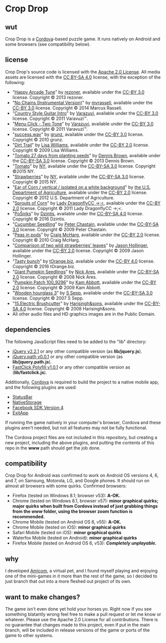 # Crop Drop

## wut
Crop Drop is a [Cordova](https://cordova.apache.org/)-based puzzle game. It runs natively on Android and some browsers (see compatibility below).

## license
Crop Drop's source code is licensed with the [Apache 2.0 License](http://www.apache.org/licenses/LICENSE-2.0). All media assets are licensed with the [CC BY-SA 4.0](https://creativecommons.org/licenses/by-sa/4.0/) license, with the exception of the following:
*   "[Happy Arcade Tune](http://opengameart.org/content/happy-arcade-tune)" by [rezoner](http://opengameart.org/users/rezoner), available under the [CC-BY 3.0](https://creativecommons.org/licenses/by/3.0/) license. Copyright © 2013 rezoner.
*   "[No Chains (Instrumental Version)](http://opengameart.org/content/no-chainsinstrumental-version)" by [mvrasseli](http://opengameart.org/users/mvrasseli), available under the [CC-BY 3.0](https://creativecommons.org/licenses/by/3.0/) license. Copyright © 2014 Marcus Rasseli.
*   "[Country Style Guitar Intro](https://www.freesound.org/people/Soughtaftersounds/sounds/145416/)" by [Varazuvi](http://www.varazuvi.com), available under the [CC-BY 3.0](https://creativecommons.org/licenses/by/3.0/) license. Copyright © 2011 Varavuzi™.
*   "[Menu Click - Two Tone](https://www.freesound.org/people/Soughtaftersounds/sounds/145442/)" by [Varazuvi](http://www.varazuvi.com), available under the [CC-BY 3.0](https://creativecommons.org/licenses/by/3.0/) license. Copyright © 2011 Varavuzi™.
*   "[success.wav](https://www.freesound.org/people/grunz/sounds/109662/)" by [grunz](https://www.freesound.org/people/grunz/), available under the [CC-BY 3.0](https://creativecommons.org/licenses/by/3.0/) license. Copyright © 2010 grunz.
*   "[Dirt Trail](https://www.flickr.com/photos/pixellou/4118322275)" by [Lisa Williams](https://www.flickr.com/photos/pixellou/), available under the [CC-BY 2.0](https://creativecommons.org/licenses/by/2.0/) license. Copyright © 2009 Lisa Williams.
*   "[Tomato 27 days from planting seeds](https://en.wikipedia.org/wiki/File:Tomato_27_days_from_planting_seeds.jpg)" by [Dennis Brown](https://en.wikipedia.org/w/index.php?title=User:Dennis_Brown), available under the [CC-BY-SA 3.0](https://creativecommons.org/licenses/by-sa/3.0/) license. Copyright © 2013 Dennis Brown.
*   "[Tomato](http://www.picserver.org/t/tomato04.html)" by [NY](http://nyphotographic.com/), available under the [CC-BY-SA 3.0](https://creativecommons.org/licenses/by-sa/3.0/) license. Copyright ©2015 NY.
*   "[Strawberries](http://www.picserver.org/s/strawberries.html)" by [NY](http://nyphotographic.com/), available under the [CC-BY-SA 3.0](https://creativecommons.org/licenses/by-sa/3.0/) license. Copyright © 2015 NY.
*   "[Ear of Corn / vertical / isolated on a white background](https://www.flickr.com/photos/usdagov/21952058553)" by [the U.S. Department of Agriculture](https://www.flickr.com/photos/usdagov/), available under the [CC-BY 2.0](https://creativecommons.org/licenses/by/2.0/) license. Copyright © 2012 U.S. Department of Agriculture.
*   "[Sprouts of Corn](https://www.flickr.com/photos/ladydragonflyherworld/5553380942/)" by [Lady DragonflyCC ->;<](https://www.flickr.com/photos/ladydragonflyherworld/), available under the [CC-BY 2.0](https://creativecommons.org/licenses/by/2.0/) license. Copyright © 2011 Lady DragonflyCC ->;<.
*   "[PoŠniks](https://commons.wikimedia.org/wiki/File:Po%C5%A1niks.png)" by [Dzintis](https://commons.wikimedia.org/w/index.php?title=User:Dzintis), available under the [CC-BY-SA 4.0](https://creativecommons.org/licenses/by-sa/4.0/) license. Copyright © 2016 Dzintis.
*   "[Cucumber Seedling](https://commons.wikimedia.org/wiki/File:Cucumber_Seedling.jpg)" by [Peter Chastain](https://en.wikipedia.org/wiki/User:Peter_Chastain), available under the [CC-BY-SA 3.0](https://creativecommons.org/licenses/by-sa/3.0/) license. Copyright © 2009 Peter Chastain.
*   "[Peas in pods](https://www.flickr.com/photos/craigmcharg/4824605487/)" by [Craig McHarg](https://www.flickr.com/photos/craigmcharg/), available under the [CC-BY 2.0](https://creativecommons.org/licenses/by/2.0/) license. Copyright © 2010 Craig McHarg.
*   "[Comparison of two wild strawberries' leaves](https://www.flickr.com/photos/7147684@N03/3535999497/)" by [Jason Hollinger](https://www.flickr.com/photos/7147684@N03/), available under the [CC-BY 2.0](https://creativecommons.org/licenses/by/2.0/) license. Copyright © 2009 Jason Hollinger.
*   "[Tasty bunch](http://torange.biz/29507.html)" by [tOrange.biz](http://torange.biz/), available under the [CC-BY 4.0](https://creativecommons.org/licenses/by/4.0/) license. Copyright © 2016 tOrange.biz.
*   "[Giant Pumpkin Seedlings](https://www.flickr.com/photos/9993075@N06/2554064933)" by [Nick Ares](https://www.flickr.com/photos/aresauburnphotos/), available under the [CC-BY-SA 2.0](https://creativecommons.org/licenses/by-sa/2.0/) license. Copyright © 2008 Nick Ares.
*   "[Pumpkin Patch 100_9296](https://www.flickr.com/photos/kams_world/4047724512)" by [Kam Abbott](https://www.flickr.com/photos/kams_world/), available under the [CC-BY 2.0](https://creativecommons.org/licenses/by/2.0/) license. Copyright © 2009 Kam Abbott.
*   "[Wooden hourglass 3](https://commons.wikimedia.org/wiki/File:Wooden_hourglass_3.jpg)" by [S Sepp](https://commons.wikimedia.org/wiki/User:S_Sepp), available under the [CC-BY-SA 3.0](https://creativecommons.org/licenses/by-sa/3.0/) license. Copyright © 2007 S Sepp.
*   "[15.Electric Brushcutter](https://commons.wikimedia.org/wiki/File:15.Electric_Brushcutter.jpg)" by [Harisingh&sons](https://commons.wikimedia.org/w/index.php?title=User:Harisingh%26sons), available under the [CC-BY-SA 4.0](https://creativecommons.org/licenses/by-sa/4.0/) license. Copyright © 2008 Harisingh&sons.
*   All other audio files and HD graphics images are in the Public Domain.

## dependencies
The following JavaScript files need to be added to the "lib" directory:
* [jQuery v2.2.1](https://code.jquery.com/jquery-2.2.1.js) or any other compatible version (as **lib/jquery.js**).
* [jQuery.path v0.0.1](https://github.com/weepy/jquery.path) or any other compatible version (as **lib/jquery.path.js**).
* [FastClick Polyfill v1.0.1](https://github.com/ftlabs/fastclick) or any other compatible version as (**lib/fastclick.js**).

Additionally, [Cordova](https://cordova.apache.org/) is required to build the project to a native mobile app, and the following plugins are used:
* [StatusBar](https://github.com/apache/cordova-plugin-statusbar)
* [NativeStorage](https://github.com/TheCocoaProject/cordova-plugin-nativestorage)
* [Facebook SDK Version 4](https://www.npmjs.com/package/cordova-plugin-facebook4)
* [ExitApp](https://github.com/gaqzi/cordova-plugin-exitapp)

If running the game natively in your computer's browser, Cordova and these plugins aren't needed, but not all features may not be fully functional.

The Cordova project files are not included in this repository, but creating a new project, including the above plugins, and putting the contents of this repo in the **www** path should get the job done.

## compatibility
Crop Drop for Android was confirmed to work on Android OS versions 4, 6, and 7, on Samsung, Motorola, LG, and Google phones. It should run on almost all browsers with some quirks. Confirmed browsers:
* Firefox (tested on Windows 8.1; browser v53): **A-OK.**
* Chrome (tested on Windows 8.1, browser v57): **minor graphical quirks; major quirks when built from Cordova instead of just grabbing things from the _www_ folder, using the browser zoom function is recommended.**
* Chrome Mobile (tested on Android OS 6, v55): **A-OK.**
* Chrome Mobile (tested on iOS): **minor graphical quirks**
* Safari Mobile (tested on iOS): **minor graphical quirks**
* Waterfox Mobile (tested on Android): **minor graphical quirks**
* Firefox Mobile (tested on Android OS 6, v53): **_Completely unplayable._**

## why
I developed [Amicom](https://github.com/HauntedBees/Amicom), a virtual pet, and I found myself playing and enjoying one of the mini-games in it more than the rest of the game, so I decided to just branch that out into a more fleshed out project of its own.

## want to make changes?
The game isn't even done yet hold your horses yo. Right now if you see something blatantly wrong feel free to make a pull request or let me know or whatever. Please use the Apache 2.0 License for all contributions. There is no guarantee that changes made to this project, even if put in the main branch, will be included in release versions of the game or ports of the game to other systems.